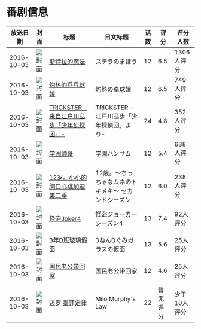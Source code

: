 # 番剧信息

|放送日期|封面|标题|日文标题|话数|评分|评分人数|
|---|---|---|---|---|---|---|
|2016-10-03|![封面](https://lain.bgm.tv/pic/cover/c/03/72/165972_bY6dY.jpg)|[斯特拉的魔法](https://bangumi.tv/subject/165972)|ステラのまほう|12|6.5|1306人评分|
|2016-10-03|![封面](https://lain.bgm.tv/pic/cover/c/ff/e0/175536_eedCZ.jpg)|[灼热的乒乓球娘](https://bangumi.tv/subject/175536)|灼熱の卓球娘|12|6.5|749人评分|
|2016-10-03|![封面](https://lain.bgm.tv/pic/cover/c/8a/73/184153_qK5ne.jpg)|[TRICKSTER -来自江户川乱步「少年侦探团」-](https://bangumi.tv/subject/184153)|TRICKSTER -江戸川乱歩「少年探偵団」より-|24|4.8|352人评分|
|2016-10-03|![封面](https://lain.bgm.tv/pic/cover/c/5b/d8/184285_4K66U.jpg)|[学园帅哥](https://bangumi.tv/subject/184285)|学園ハンサム|12|5.4|638人评分|
|2016-10-03|![封面](https://lain.bgm.tv/pic/cover/c/73/4b/184745_n9I3N.jpg)|[12岁。小小的胸口心跳加速 第二季](https://bangumi.tv/subject/184745)|12歳。～ちっちゃなムネのトキメキ～ セカンドシーズン|12|6.0|238人评分|
|2016-10-03|![封面](https://lain.bgm.tv/pic/cover/c/93/dc/185825_b5588.jpg)|[怪盗Joker4](https://bangumi.tv/subject/185825)|怪盗ジョーカー シーズン4|13|7.4|92人评分|
|2016-10-03|![封面](https://lain.bgm.tv/pic/cover/c/86/97/191390_V1vJW.jpg)|[3年D班玻璃假面](https://bangumi.tv/subject/191390)|3ねんDぐみガラスの仮面|13|5.6|25人评分|
|2016-10-03|![封面](https://lain.bgm.tv/pic/cover/c/c4/89/193870_bNXNC.jpg)|[国民老公带回家](https://bangumi.tv/subject/193870)|国民老公带回家|12|4.6|25人评分|
|2016-10-03|![封面](https://lain.bgm.tv/pic/cover/c/4d/b3/214632_z8cnN.jpg)|[迈罗·墨菲定律](https://bangumi.tv/subject/214632)|Milo Murphy's Law|22|暂无评分|少于10人评分|
